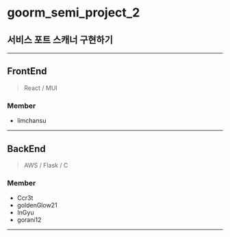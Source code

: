 # goorm_semi_project_2

## **서비스 포트 스캐너 구현하기**

---

## FrontEnd

> React / MUI

### Member

- limchansu

---

## BackEnd

> AWS / Flask / C

### Member

- Ccr3t
- goldenGlow21
- InGyu
- gorani12

---